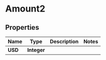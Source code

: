 

# Amount2


## Properties

| Name | Type | Description | Notes |
|------------ | ------------- | ------------- | -------------|
|**USD** | **Integer** |  |  |



